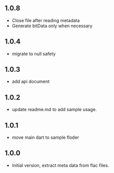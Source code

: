 ## 1.0.8
- Close file after reading metadata 
- Generate bitData only when necessary

## 1.0.4
- migrate to null safety 

## 1.0.3
- add api document 

## 1.0.2
- update readme.md to add sample usage.

## 1.0.1
- move main dart to sample floder

## 1.0.0
- Initial version, extract meta data from flac files.


